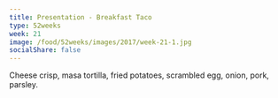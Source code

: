 ```yaml
---
title: Presentation - Breakfast Taco
type: 52weeks
week: 21
image: /food/52weeks/images/2017/week-21-1.jpg
socialShare: false
---
```

Cheese crisp, masa tortilla, fried potatoes, scrambled egg, onion, pork, parsley.


